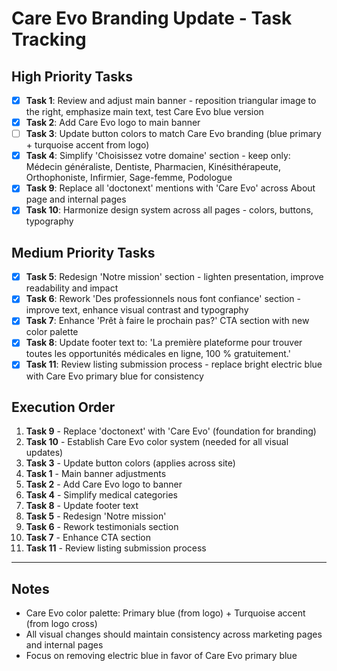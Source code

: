 # Care Evo Branding Update - Task Tracking

## High Priority Tasks

- [x] **Task 1**: Review and adjust main banner - reposition triangular image to the right, emphasize main text, test Care Evo blue version
- [x] **Task 2**: Add Care Evo logo to main banner
- [ ] **Task 3**: Update button colors to match Care Evo branding (blue primary + turquoise accent from logo)
- [x] **Task 4**: Simplify 'Choisissez votre domaine' section - keep only: Médecin généraliste, Dentiste, Pharmacien, Kinésithérapeute, Orthophoniste, Infirmier, Sage-femme, Podologue
- [x] **Task 9**: Replace all 'doctonext' mentions with 'Care Evo' across About page and internal pages
- [x] **Task 10**: Harmonize design system across all pages - colors, buttons, typography

## Medium Priority Tasks

- [x] **Task 5**: Redesign 'Notre mission' section - lighten presentation, improve readability and impact
- [x] **Task 6**: Rework 'Des professionnels nous font confiance' section - improve text, enhance visual contrast and typography
- [x] **Task 7**: Enhance 'Prêt à faire le prochain pas?' CTA section with new color palette
- [x] **Task 8**: Update footer text to: 'La première plateforme pour trouver toutes les opportunités médicales en ligne, 100 % gratuitement.'
- [x] **Task 11**: Review listing submission process - replace bright electric blue with Care Evo primary blue for consistency

## Execution Order

1. **Task 9** - Replace 'doctonext' with 'Care Evo' (foundation for branding)
2. **Task 10** - Establish Care Evo color system (needed for all visual updates)
3. **Task 3** - Update button colors (applies across site)
4. **Task 1** - Main banner adjustments
5. **Task 2** - Add Care Evo logo to banner
6. **Task 4** - Simplify medical categories
7. **Task 8** - Update footer text
8. **Task 5** - Redesign 'Notre mission'
9. **Task 6** - Rework testimonials section
10. **Task 7** - Enhance CTA section
11. **Task 11** - Review listing submission process

---

## Notes

- Care Evo color palette: Primary blue (from logo) + Turquoise accent (from logo cross)
- All visual changes should maintain consistency across marketing pages and internal pages
- Focus on removing electric blue in favor of Care Evo primary blue
